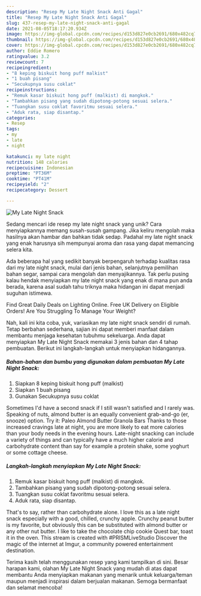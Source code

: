 ```yaml
---
description: "Resep My Late Night Snack Anti Gagal"
title: "Resep My Late Night Snack Anti Gagal"
slug: 437-resep-my-late-night-snack-anti-gagal
date: 2021-08-05T18:17:20.934Z
image: https://img-global.cpcdn.com/recipes/d153d827e0cb2691/680x482cq70/my-late-night-snack-foto-resep-utama.jpg
thumbnail: https://img-global.cpcdn.com/recipes/d153d827e0cb2691/680x482cq70/my-late-night-snack-foto-resep-utama.jpg
cover: https://img-global.cpcdn.com/recipes/d153d827e0cb2691/680x482cq70/my-late-night-snack-foto-resep-utama.jpg
author: Eddie Romero
ratingvalue: 3.2
reviewcount: 7
recipeingredient:
- "8 keping biskuit hong puff malkist"
- "1 buah pisang"
- "Secukupnya susu coklat"
recipeinstructions:
- "Remuk kasar biskuit hong puff (malkist) di mangkok."
- "Tambahkan pisang yang sudah dipotong-potong sesuai selera."
- "Tuangkan susu coklat favoritmu sesuai selera."
- "Aduk rata, siap disantap."
categories:
- Resep
tags:
- my
- late
- night

katakunci: my late night 
nutrition: 148 calories
recipecuisine: Indonesian
preptime: "PT36M"
cooktime: "PT41M"
recipeyield: "2"
recipecategory: Dessert

---
```



![My Late Night Snack](https://img-global.cpcdn.com/recipes/d153d827e0cb2691/680x482cq70/my-late-night-snack-foto-resep-utama.jpg)

Sedang mencari ide resep my late night snack yang unik? Cara menyiapkannya memang susah-susah gampang. Jika keliru mengolah maka hasilnya akan hambar dan bahkan tidak sedap. Padahal my late night snack yang enak harusnya sih mempunyai aroma dan rasa yang dapat memancing selera kita.

Ada beberapa hal yang sedikit banyak berpengaruh terhadap kualitas rasa dari my late night snack, mulai dari jenis bahan, selanjutnya pemilihan bahan segar, sampai cara mengolah dan menyajikannya. Tak perlu pusing kalau hendak menyiapkan my late night snack yang enak di mana pun anda berada, karena asal sudah tahu triknya maka hidangan ini dapat menjadi suguhan istimewa.

Find Great Daily Deals on Lighting Online. Free UK Delivery on Eligible Orders! Are You Struggling To Manage Your Weight?


Nah, kali ini kita coba, yuk, variasikan my late night snack sendiri di rumah. Tetap berbahan sederhana, sajian ini dapat memberi manfaat dalam membantu menjaga kesehatan tubuhmu sekeluarga. Anda dapat menyiapkan My Late Night Snack memakai 3 jenis bahan dan 4 tahap pembuatan. Berikut ini langkah-langkah untuk menyiapkan hidangannya.

<!--inarticleads1-->

##### Bahan-bahan dan bumbu yang digunakan dalam pembuatan My Late Night Snack:

1. Siapkan 8 keping biskuit hong puff (malkist)
1. Siapkan 1 buah pisang
1. Gunakan Secukupnya susu coklat


Sometimes I&#39;d have a second snack if I still wasn&#39;t satisfied and I rarely was. Speaking of nuts, almond butter is an equally convenient grab-and-go (er, snooze) option. Try it: Paleo Almond Butter Granola Bars Thanks to those increased cravings late at night, you are more likely to eat more calories than your body needs in the evening hours. Late-night snacking can include a variety of things and can typically have a much higher calorie and carbohydrate content than say for example a protein shake, some yoghurt or some cottage cheese. 

<!--inarticleads2-->

##### Langkah-langkah menyiapkan My Late Night Snack:

1. Remuk kasar biskuit hong puff (malkist) di mangkok.
1. Tambahkan pisang yang sudah dipotong-potong sesuai selera.
1. Tuangkan susu coklat favoritmu sesuai selera.
1. Aduk rata, siap disantap.


That&#39;s to say, rather than carbohydrate alone. I love this as a late night snack especially with a good, chilled, crunchy apple. Crunchy peanut butter is my favorite, but obviously this can be substituted with almond butter or any other nut butter. I like to take the chocolate chip cookie Quest bar, toast it in the oven. This stream is created with #PRISMLiveStudio Discover the magic of the internet at Imgur, a community powered entertainment destination. 

Terima kasih telah menggunakan resep yang kami tampilkan di sini. Besar harapan kami, olahan My Late Night Snack yang mudah di atas dapat membantu Anda menyiapkan makanan yang menarik untuk keluarga/teman maupun menjadi inspirasi dalam berjualan makanan. Semoga bermanfaat dan selamat mencoba!
